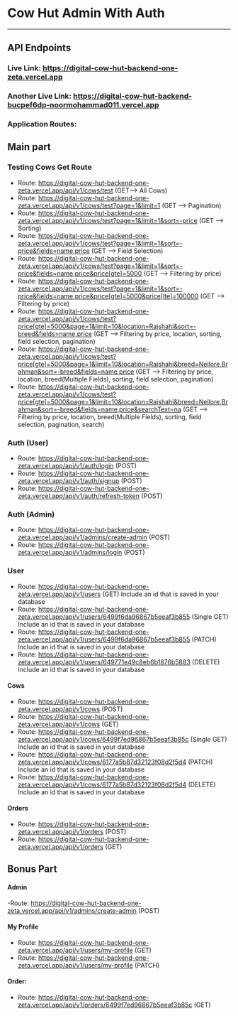 # Cow Hut Admin With Auth

<hr>

## API Endpoints

  ### Live Link: https://digital-cow-hut-backend-one-zeta.vercel.app
  ### Another Live Link: https://digital-cow-hut-backend-bucpef6dp-noormohammad011.vercel.app
  ### Application Routes:
  
  ## Main part
  

  ### Testing Cows Get Route
  - Route: https://digital-cow-hut-backend-one-zeta.vercel.app/api/v1/cows/test (GET--> All Cows)
  - Route: https://digital-cow-hut-backend-one-zeta.vercel.app/api/v1/cows/test?page=1&limit=1 (GET --> Pagination)
  - Route: https://digital-cow-hut-backend-one-zeta.vercel.app/api/v1/cows/test?page=1&limit=1&sort=-price (GET --> Sorting)
  - Route: https://digital-cow-hut-backend-one-zeta.vercel.app/api/v1/cows/test?page=1&limit=1&sort=-price&fields=name,price (GET --> Field Selection)
  - Route: https://digital-cow-hut-backend-one-zeta.vercel.app/api/v1/cows/test?page=1&limit=1&sort=-price&fields=name,price&price[gte]=5000 (GET --> Filtering by price)
  - Route: https://digital-cow-hut-backend-one-zeta.vercel.app/api/v1/cows/test?page=1&limit=1&sort=-price&fields=name,price&price[gte]=5000&price[lte]=100000 (GET --> Filtering by price)
  - Route: https://digital-cow-hut-backend-one-zeta.vercel.app/api/v1/cows/test?price[gte]=5000&page=1&limit=10&location=Rajshahi&sort=-breed&fields=name,price (GET --> Filtering by price, location, sorting, field selection, pagination)
  - Route: https://digital-cow-hut-backend-one-zeta.vercel.app/api/v1/cows/test?price[gte]=5000&page=1&limit=10&location=Rajshahi&breed=Nellore,Brahman&sort=-breed&fields=name,price (GET --> Filtering by price, location, breed(Multiple Fields), sorting, field selection, pagination)
  - Route: https://digital-cow-hut-backend-one-zeta.vercel.app/api/v1/cows/test?price[gte]=5000&page=1&limit=10&location=Rajshahi&breed=Nellore,Brahman&sort=-breed&fields=name,price&searchText=na (GET --> Filtering by price, location, breed(Multiple Fields), sorting, field selection, pagination, search)




  



   ### Auth (User)
   - Route: https://digital-cow-hut-backend-one-zeta.vercel.app/api/v1/auth/login (POST)
   - Route: https://digital-cow-hut-backend-one-zeta.vercel.app/api/v1/auth/signup (POST)
   - Route: https://digital-cow-hut-backend-one-zeta.vercel.app/api/v1/auth/refresh-token (POST)

   ### Auth (Admin)
   - Route: https://digital-cow-hut-backend-one-zeta.vercel.app/api/v1/admins/create-admin (POST)
   - Route: https://digital-cow-hut-backend-one-zeta.vercel.app/api/v1/admins/login (POST)
   
   ### User
   - Route: https://digital-cow-hut-backend-one-zeta.vercel.app/api/v1/users (GET)  Include an id that is saved in your database
   - Route: https://digital-cow-hut-backend-one-zeta.vercel.app/api/v1/users/6499f6da96867b5eeaf3b855 (Single GET) Include an id that is saved in your database
   - Route: https://digital-cow-hut-backend-one-zeta.vercel.app/api/v1/users/6499f6da96867b5eeaf3b855 (PATCH) Include an id that is saved in your database
   - Route: https://digital-cow-hut-backend-one-zeta.vercel.app/api/v1/users/649771e49c8eb6b1876b5883 (DELETE) Include an id that is saved in your database

   #### Cows
   - Route: https://digital-cow-hut-backend-one-zeta.vercel.app/api/v1/cows (POST)
   - Route: https://digital-cow-hut-backend-one-zeta.vercel.app/api/v1/cows (GET)
   - Route: https://digital-cow-hut-backend-one-zeta.vercel.app/api/v1/cows/6499f7ed96867b5eeaf3b85c (Single GET) Include an id that is saved in your database
   - Route: https://digital-cow-hut-backend-one-zeta.vercel.app/api/v1/cows/6177a5b87d32123f08d2f5d4 (PATCH) Include an id that is saved in your database
   - Route: https://digital-cow-hut-backend-one-zeta.vercel.app/api/v1/cows/6177a5b87d32123f08d2f5d4 (DELETE) Include an id that is saved in your database

   #### Orders
   - Route: https://digital-cow-hut-backend-one-zeta.vercel.app/api/v1/orders (POST)
   - Route: https://digital-cow-hut-backend-one-zeta.vercel.app/api/v1/orders (GET)

 ## Bonus Part

#### Admin
   -Route: https://digital-cow-hut-backend-one-zeta.vercel.app/api/v1/admins/create-admin (POST)

#### My Profile
- Route: https://digital-cow-hut-backend-one-zeta.vercel.app/api/v1/users/my-profile (GET)
- Route: https://digital-cow-hut-backend-one-zeta.vercel.app/api/v1/users/my-profile (PATCH)

#### Order:
 - Route: https://digital-cow-hut-backend-one-zeta.vercel.app/api/v1/orders/6499f7ed96867b5eeaf3b85c (GET)
